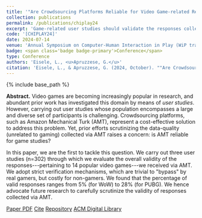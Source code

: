```yaml
---
title: '"Are Crowdsourcing Platforms Reliable for Video Game-related Research?" A Case Study on Amazon Mechanical Turk'
collection: publications
permalink: /publications/chiplay24
excerpt: 'Game-related user studies should validate the responses collected via AMT.'
code: '[CHIPLAY24]'
date: 2024-07-14
venue: 'Annual Symposium on Computer-Human Interaction in Play (WiP track)'
badge: <span class='badge badge-primary'>Conference</span>
type: Conference
authors: 'Eisele, L., <u>Apruzzese, G.</u>'
citation: 'Eisele, L., & Apruzzese, G. (2024, October). ""Are Crowdsourcing Platforms Reliable for Video Game-related Research?" A Case Study on Amazon Mechanical Turk" In <i>Annual Symposium on Computer-Human Interaction in Play (CHI-PLAY)</i>.'
---
```

{% include base_path %}

<b>Abstract.</b> Video games are becoming increasingly popular in research, and abundant prior work has investigated this domain by means of _user studies_. However, carrying out user studies whose population encompasses a large and diverse set of participants is challenging. Crowdsourcing platforms, such as Amazon Mechanical Turk (AMT), represent a cost-effective solution to address this problem. Yet, prior efforts scrutinizing the data-quality (unrelated to gaming) collected via AMT raises a concern: is AMT reliable for game studies? 

In this paper, we are the first to tackle this question. We carry out three user studies (n=302) through which we evaluate the overall validity of the responses---pertaining to 14 popular video games---we received via AMT. We adopt strict verification mechanisms, which are trivial to "bypass" by real gamers, but costly for non-gamers. We found that the percentage of valid responses ranges from 5% (for WoW) to 28% (for PUBG). We hence advocate future research to carefully scrutinize the validity of responses collected via AMT.


<a class="btn btn-outline-primary my-1 mr-1 btn-sm" href="{{ base_path }}/files/papers/chiplay24/chiplay24.pdf" target="_blank" rel="noopener">Paper PDF</a> 
<a class="btn btn-outline-primary my-1 mr-1 btn-sm" href="{{ base_path }}/files/papers/chiplay24/chiplay24_cite.html" target="_blank" rel="noopener">Cite</a>
<a class="btn btn-outline-primary my-1 mr-1 btn-sm" href="https://github.com/hihey54/chiplay24/" target="_blank" rel="noopener">Repository</a>
<a class="btn btn-outline-primary my-1 mr-1 btn-sm" href="https://doi.org/10.1145/3665463.3678817" target="_blank" rel="noopener">ACM Digital Library</a>

